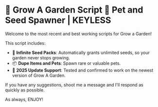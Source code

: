 
# 🌱 Grow A Garden Script 🌴 Pet and Seed Spawner | KEYLESS

Welcome to the most recent and best working scripts for Grow a Garden!

This script includes:
- 🌱 **Infinite Seed Packs**: Automatically grants unlimited seeds, so your garden never stops growing.
- 📦 **Dupe Items and Pets**: Spawn rare or valuable pets.
- 🔄 **2025 Update Support**: Tested and confirmed to work on the newest version of Grow A Garden.

If you have any suggestions, shoot me a message and I'll respond as quickly as possible.

As always, ENJOY!

